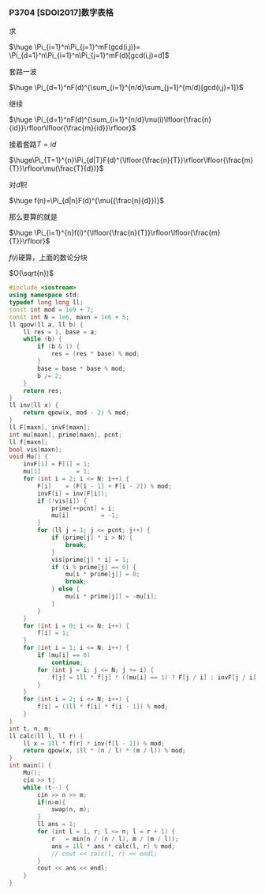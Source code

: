 ### P3704 [SDOI2017]数字表格

求

$\huge \Pi_{i=1}^n\Pi_{j=1}^mF(gcd(i,j))= \Pi_{d=1}^n\Pi_{i=1}^n\Pi_{j=1}^mF(d)[gcd(i,j)=d]$

套路一波

$\huge \Pi_{d=1}^nF(d)^{\sum_{i=1}^{n/d}\sum_{j=1}^{m/d}[gcd(i,j)=1]}$

继续

$\huge \Pi_{d=1}^nF(d)^{\sum_{i=1}^{n/d}\mu(i)\lfloor{\frac{n}{id}}\rfloor\lfloor{\frac{m}{id}}\rfloor}$

接着套路$T=id$

$\huge\Pi_{T=1}^{n}\Pi_{d|T}F(d)^{\lfloor{\frac{n}{T}}\rfloor\lfloor{\frac{m}{T}}\rfloor\mu(\frac{T}{d})}$

对$d$积

$\huge f(n)=\Pi_{d|n}F(d)^{\mu({\frac{n}{d}})}$

那么要算的就是

$\huge \Pi_{i=1}^{n}f(i)^{\lfloor{\frac{n}{T}}\rfloor\lfloor{\frac{m}{T}}\rfloor}$

$f(i)$硬算，上面的数论分块

$O(\sqrt{n})$

```cpp
#include <iostream>
using namespace std;
typedef long long ll;
const int mod = 1e9 + 7;
const int N = 1e6, maxn = 1e6 + 5;
ll qpow(ll a, ll b) {
    ll res = 1, base = a;
    while (b) {
        if (b & 1) {
            res = (res * base) % mod;
        }
        base = base * base % mod;
        b /= 2;
    }
    return res;
}
ll inv(ll x) {
    return qpow(x, mod - 2) % mod;
}
ll F[maxn], invF[maxn];
int mu[maxn], prime[maxn], pcnt;
ll f[maxn];
bool vis[maxn];
void Mu() {
    invF[1] = F[1] = 1;
    mu[1]          = 1;
    for (int i = 2; i <= N; i++) {
        F[i]    = (F[i - 1] + F[i - 2]) % mod;
        invF[i] = inv(F[i]);
        if (!vis[i]) {
            prime[++pcnt] = i;
            mu[i]         = -1;
        }
        for (ll j = 1; j <= pcnt; j++) {
            if (prime[j] * i > N) {
                break;
            }
            vis[prime[j] * i] = 1;
            if (i % prime[j] == 0) {
                mu[i * prime[j]] = 0;
                break;
            } else {
                mu[i * prime[j]] = -mu[i];
            }
        }
    }
    for (int i = 0; i <= N; i++) {
        f[i] = 1;
    }
    for (int i = 1; i <= N; i++) {
        if (mu[i] == 0)
            continue;
        for (int j = i; j <= N; j += i) {
            f[j] = 1ll * f[j] * ((mu[i] == 1) ? F[j / i] : invF[j / i]) % mod;
        }
    }
    for (int i = 2; i <= N; i++) {
        f[i] = (1ll * f[i] * f[i - 1]) % mod;
    }
}
int t, n, m;
ll calc(ll l, ll r) {
    ll x = 1ll * f[r] * inv(f[l - 1]) % mod;
    return qpow(x, 1ll * (n / l) * (m / l)) % mod;
}
int main() {
    Mu();
    cin >> t;
    while (t--) {
        cin >> n >> m;
        if(n>m){
            swap(n, m);
        }
        ll ans = 1;
        for (int l = 1, r; l <= n; l = r + 1) {
            r   = min(n / (n / l), m / (m / l));
            ans = 1ll * ans * calc(l, r) % mod;
            // cout << calc(l, r) << endl;
        }
        cout << ans << endl;
    }
}
```